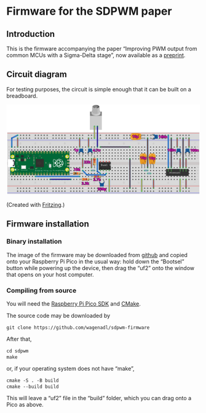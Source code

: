 # Firmware for the SDPWM paper

## Introduction

This is the firmware accompanying the paper “Improving PWM output from
common MCUs with a Sigma-Delta stage”, now available as a
[preprint](https://danielwagenaar.net).

## Circuit diagram

For testing purposes, the circuit is simple enough that it can be built on a breadboard.

![Breadboard](https://raw.githubusercontent.com/wagenadl/sdpwm-firmware/main/breadboard.png?token=GHSAT0AAAAAADAV27BAQILMOWL6WJPSYTTAZ7DE3YA)

(Created with [Fritzing](https://fritzing.org/).)

## Firmware installation

### Binary installation

The image of the firmware may be downloaded from
[github](https://github.com/wagenadl/sdpwm-firmware/releases/latest) and copied
onto your Raspberry Pi Pico in the usual way: hold down the “Bootsel”
button while powering up the device, then drag the “uf2” onto the
window that opens on your host computer.

### Compiling from source

You will need the [Raspberry Pi Pico SDK](https://github.com/raspberrypi/pico-sdk) and [CMake](https://cmake.org).

The source code may be downloaded by

    git clone https://github.com/wagenadl/sdpwm-firmware
    
After that,

    cd sdpwm
    make
    
or, if your operating system does not have “make”, 

    cmake -S . -B build
    cmake --build build
    
This will leave a “uf2” file in the “build” folder, which you can drag
onto a Pico as above.
